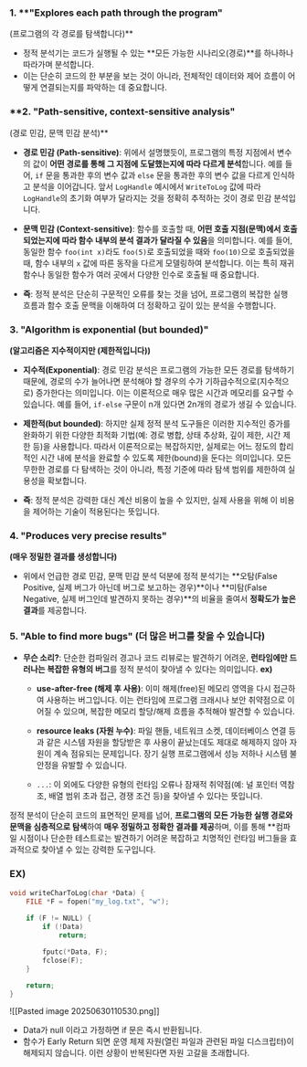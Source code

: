 
### 1. **"Explores each path through the program" 
(프로그램의 각 경로를 탐색합니다)**

- 정적 분석기는 코드가 실행될 수 있는 **모든 가능한 시나리오(경로)**를 하나하나 따라가며 분석합니다.
- 이는 단순히 코드의 한 부분을 보는 것이 아니라, 전체적인 데이터와 제어 흐름이 어떻게 연결되는지를 파악하는 데 중요합니다.

### **2. "Path-sensitive, context-sensitive analysis" 
(경로 민감, 문맥 민감 분석)**

- **경로 민감 (Path-sensitive)**: 위에서 설명했듯이, 프로그램의 특정 지점에서 변수의 값이 **어떤 경로를 통해 그 지점에 도달했는지에 따라 다르게 분석**합니다. 예를 들어, `if` 문을 통과한 후의 변수 값과 `else` 문을 통과한 후의 변수 값을 다르게 인식하고 분석을 이어갑니다. 앞서 `LogHandle` 예시에서 `WriteToLog` 값에 따라 `LogHandle`의 초기화 여부가 달라지는 것을 정확히 추적하는 것이 경로 민감 분석입니다.

- **문맥 민감 (Context-sensitive)**: 함수를 호출할 때, **어떤 호출 지점(문맥)에서 호출되었는지에 따라 함수 내부의 분석 결과가 달라질 수 있음**을 의미합니다. 예를 들어, 동일한 함수 `foo(int x)`라도 `foo(5)`로 호출되었을 때와 `foo(10)`으로 호출되었을 때, 함수 내부의 `x` 값에 따른 동작을 다르게 모델링하여 분석합니다. 이는 특히 재귀 함수나 동일한 함수가 여러 곳에서 다양한 인수로 호출될 때 중요합니다.

- **즉**: 정적 분석은 단순히 구문적인 오류를 찾는 것을 넘어, 프로그램의 복잡한 실행 흐름과 함수 호출 문맥을 이해하여 더 정확하고 깊이 있는 분석을 수행합니다.

### 3. "Algorithm is exponential (but bounded)" 
**(알고리즘은 지수적이지만 (제한적입니다))**
- **지수적(Exponential)**: 경로 민감 분석은 프로그램의 가능한 모든 경로를 탐색하기 때문에, 경로의 수가 늘어나면 분석해야 할 경우의 수가 기하급수적으로(지수적으로) 증가한다는 의미입니다. 이는 이론적으로 매우 많은 시간과 메모리를 요구할 수 있습니다. 예를 들어, `if-else` 구문이 n개 있다면 2n개의 경로가 생길 수 있습니다.  

- **제한적(but bounded)**: 하지만 실제 정적 분석 도구들은 이러한 지수적인 증가를 완화하기 위한 다양한 최적화 기법(예: 경로 병합, 상태 추상화, 깊이 제한, 시간 제한 등)을 사용합니다. 따라서 이론적으로는 복잡하지만, 실제로는 어느 정도의 합리적인 시간 내에 분석을 완료할 수 있도록 제한(bound)을 둔다는 의미입니다. 모든 무한한 경로를 다 탐색하는 것이 아니라, 특정 기준에 따라 탐색 범위를 제한하여 실용성을 확보합니다.

- **즉**: 정적 분석은 강력한 대신 계산 비용이 높을 수 있지만, 실제 사용을 위해 이 비용을 제어하는 기술이 적용된다는 뜻입니다.

### 4. "Produces very precise results" 
**(매우 정밀한 결과를 생성합니다)**

- 위에서 언급한 경로 민감, 문맥 민감 분석 덕분에 정적 분석기는 **오탐(False Positive, 실제 버그가 아닌데 버그로 보고하는 경우)**이나 **미탐(False Negative, 실제 버그인데 발견하지 못하는 경우)**의 비율을 줄여서 **정확도가 높은 결과**를 제공합니다.

### **5. "Able to find more bugs" (더 많은 버그를 찾을 수 있습니다)**

- **무슨 소리?**: 단순한 컴파일러 경고나 코드 리뷰로는 발견하기 어려운, **런타임에만 드러나는 복잡한 유형의 버그**를 정적 분석이 찾아낼 수 있다는 의미입니다.
  **ex)**  
    - **use-after-free (해제 후 사용)**: 이미 해제(free)된 메모리 영역을 다시 접근하여 사용하는 버그입니다. 이는 런타임에 프로그램 크래시나 보안 취약점으로 이어질 수 있으며, 복잡한 메모리 할당/해제 흐름을 추적해야 발견할 수 있습니다.
        
    - **resource leaks (자원 누수)**: 파일 핸들, 네트워크 소켓, 데이터베이스 연결 등과 같은 시스템 자원을 할당받은 후 사용이 끝났는데도 제대로 해제하지 않아 자원이 계속 점유되는 문제입니다. 장기 실행 프로그램에서 성능 저하나 시스템 불안정을 유발할 수 있습니다.
        
    - `...`: 이 외에도 다양한 유형의 런타임 오류나 잠재적 취약점(예: 널 포인터 역참조, 배열 범위 초과 접근, 경쟁 조건 등)을 찾아낼 수 있다는 뜻입니다.



정적 분석이 단순히 코드의 표면적인 문제를 넘어, **프로그램의 모든 가능한 실행 경로와 문맥을 심층적으로 탐색**하여 **매우 정밀하고 정확한 결과를 제공**하며, 이를 통해 **컴파일 시점이나 단순한 테스트로는 발견하기 어려운 복잡하고 치명적인 런타임 버그들을 효과적으로 찾아낼 수 있는 강력한 도구입니다.

### EX)

```C
void writeCharToLog(char *Data) {
    FILE *F = fopen("my_log.txt", "w");
    
    if (F != NULL) {
        if (!Data)
            return;

        fputc(*Data, F);
        fclose(F);
    }

    return;
}
```

![[Pasted image 20250630110530.png]]

- Data가 null 이라고 가정하면 if 문은 즉시 반환됩니다. 
- 함수가 Early Return 되면 운영 체제 자원(열린 파일과 관련된 파일 디스크립터)이 해제되지 않습니다. 이런 상황이 반복된다면 자원 고갈을 초래합니다.

